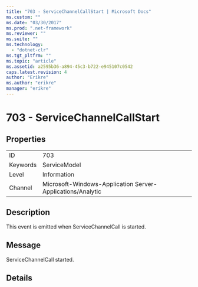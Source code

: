 ```yaml
---
title: "703 - ServiceChannelCallStart | Microsoft Docs"
ms.custom: ""
ms.date: "03/30/2017"
ms.prod: ".net-framework"
ms.reviewer: ""
ms.suite: ""
ms.technology: 
  - "dotnet-clr"
ms.tgt_pltfrm: ""
ms.topic: "article"
ms.assetid: a2595b36-a894-45c3-b722-e945107c0542
caps.latest.revision: 4
author: "Erikre"
ms.author: "erikre"
manager: "erikre"
---
```

# 703 - ServiceChannelCallStart
## Properties  
  
|||  
|-|-|  
|ID|703|  
|Keywords|ServiceModel|  
|Level|Information|  
|Channel|Microsoft-Windows-Application Server-Applications/Analytic|  
  
## Description  
 This event is emitted when ServiceChannelCall is started.  
  
## Message  
 ServiceChannelCall started.  
  
## Details